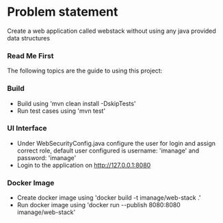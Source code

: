# Problem statement
Create a web application called webstack without using any java provided data structures

### Read Me First
The following topics are the guide to using this project:

### Build
* Build using 'mvn clean install -DskipTests'
* Run test cases using 'mvn test'

### UI Interface
* Under WebSecurityConfig.java configure the user for login and assign correct role, default user configured is username: 'imanage' and password: 'imanage'
* Login to the application on http://127.0.0.1:8080

### Docker Image

* Create docker image using 'docker build -t imanage/web-stack .'
* Run docker image using 'docker run --publish 8080:8080  imanage/web-stack'
